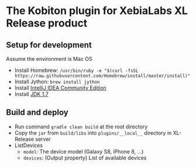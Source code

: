 # The Kobiton plugin for XebiaLabs XL Release product

## Setup for development
Assume the environment is Mac OS
- Install Homebrew: `/usr/bin/ruby -e "$(curl -fsSL https://raw.githubusercontent.com/Homebrew/install/master/install)"`
- Install Jython: `brew install jython`
- Install [IntelliJ IDEA Community Edition](https://www.jetbrains.com/idea/download/#section=mac)
- Install [JDK 1.7](http://www.oracle.com/technetwork/java/javase/downloads/java-archive-downloads-javase7-521261.html)

## Build and deploy
- Run command `gradle clean build` at the root directory
- Copy the `jar` from `build/libs` into `plugins/__local__` directory in XL-Release server
- ListDevices
  - `model`: The device model (Galaxy S8, iPhone 8, ...)
  - `devices`: (Output property) List of available devices
